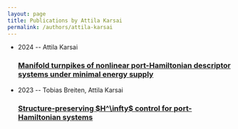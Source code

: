 ```yaml
---
layout: page
title: Publications by Attila Karsai
permalink: /authors/attila-karsai
---
```


<ul class="post-list">
<li><span class='post-meta'>2024 -- Attila Karsai</span><h3><a class='post-link' href="{{ site.baseurl }}/manifold-turnpikes-of-nonlinear-port-hamiltonian-descriptor-systems-under-minimal-energy-supply">Manifold turnpikes of nonlinear port-Hamiltonian descriptor systems under minimal energy supply</a></h3></li>
<li><span class='post-meta'>2023 -- Tobias Breiten, Attila Karsai</span><h3><a class='post-link' href="{{ site.baseurl }}/structure-preserving-h-infty-control-for-port-hamiltonian-systems">Structure-preserving $H^\infty$ control for port-Hamiltonian systems</a></h3></li>

</ul>
